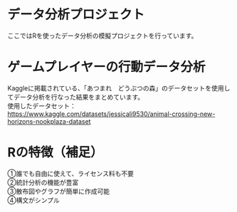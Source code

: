 # データ分析プロジェクト
ここではRを使ったデータ分析の模擬プロジェクトを行っています。

# ゲームプレイヤーの行動データ分析
Kaggleに掲載されている、「あつまれ　どうぶつの森」のデータセットを使用してデータ分析を行なった結果をまとめています。<br>
使用したデータセット：https://www.kaggle.com/datasets/jessicali9530/animal-crossing-new-horizons-nookplaza-dataset

# Rの特徴（補足）
①誰でも自由に使えて、ライセンス料も不要<br>
②統計分析の機能が豊富<br>
③散布図やグラフが簡単に作成可能<br>
④構文がシンプル
